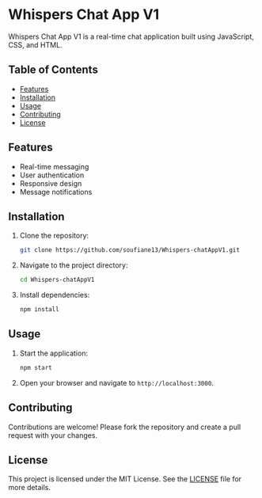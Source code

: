 
# Whispers Chat App V1

Whispers Chat App V1 is a real-time chat application built using JavaScript, CSS, and HTML.

## Table of Contents

- [Features](#features)
- [Installation](#installation)
- [Usage](#usage)
- [Contributing](#contributing)
- [License](#license)

## Features

- Real-time messaging
- User authentication
- Responsive design
- Message notifications

## Installation

1. Clone the repository:
    ```sh
    git clone https://github.com/soufiane13/Whispers-chatAppV1.git
    ```
2. Navigate to the project directory:
    ```sh
    cd Whispers-chatAppV1
    ```
3. Install dependencies:
    ```sh
    npm install
    ```

## Usage

1. Start the application:
    ```sh
    npm start
    ```
2. Open your browser and navigate to `http://localhost:3000`.

## Contributing

Contributions are welcome! Please fork the repository and create a pull request with your changes.

## License

This project is licensed under the MIT License. See the [LICENSE](LICENSE) file for more details.

